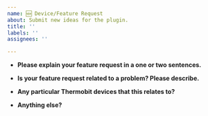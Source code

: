 ```yaml
---
name: 🆕 Device/Feature Request
about: Submit new ideas for the plugin.
title: ''
labels: ''
assignees: ''

---
```


* **Please explain your feature request in a one or two sentences.**



* **Is your feature request related to a problem? Please describe.**



* **Any particular Thermobit devices that this relates to?**



* **Anything else?**


